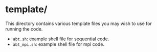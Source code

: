 # template/
This directory contains various template files you may wish to use for running the code.
- `abt.sh`: example shell file for sequential code.
- `abt_mpi.sh`: example shell file for mpi code.